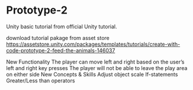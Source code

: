 # Prototype-2
Unity basic tutorial from official Unity tutorial.

download tutorial pakage from asset store <br>
https://assetstore.unity.com/packages/templates/tutorials/create-with-code-prototype-2-feed-the-animals-146037<br>

New Functionality
The player can move left and right based on the user’s left and right key presses
The player will not be able to leave the play area on either side
New Concepts & Skills
Adjust object scale
If-statements
Greater/Less than operators
